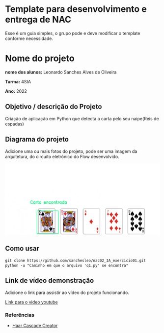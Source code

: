 # Template para desenvolvimento e entrega de NAC

Esse é um guia simples, o grupo pode e deve modificar o template conforme necessidade. 

# Nome do projeto

**nome dos alunos:** Leonardo Sanches Alves de Oliveira

**Turma:** 4SIA

**Ano:** 2022

## Objetivo / descrição do Projeto

Criação de aplicação em Python que detecta a carta pelo seu naipe(Reis de espadas)

## Diagrama do projeto

Adicione uma ou mais fotos do projeto, pode ser uma imagem da arquitetura, do circuito eletrônico do Flow desenvolvido. 

<img src="/carta_encontrada.png" width="550">


## Como usar 
```
git clone https://github.com/sanchesleo/nac02_IA_exercicio01.git
python -u "Caminho em que o arquivo 'q1.py' se encontra"
```

## Link de vídeo demonstração

Adicione o link para assistir ao vídeo do projeto funcionando.

[Link para o video youtube](https://youtu.be/c6hs6-v7jKY)


### Referências 
* [Haar Cascade Creator](http://opencvuser.blogspot.com/2011/08/creating-haar-cascade-classifier-aka.html)